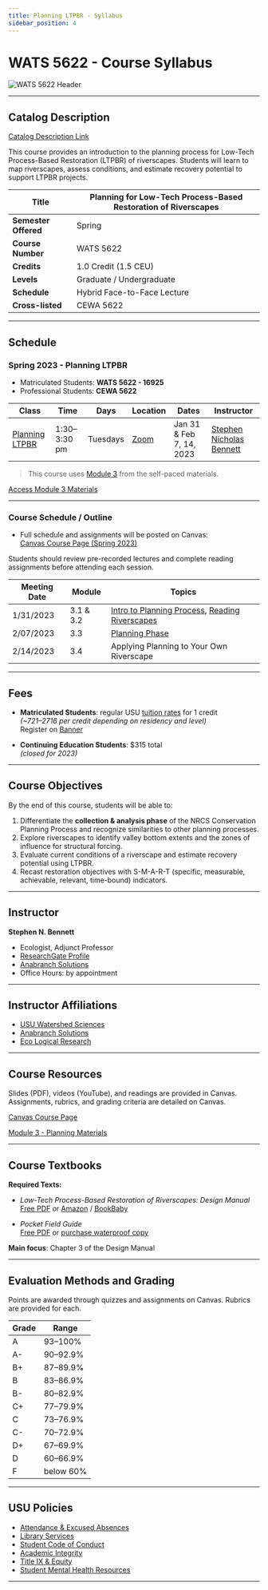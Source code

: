 ```yaml
---
title: Planning LTPBR - Syllabus
sidebar_position: 4
---
```


# WATS 5622 - Course Syllabus

![WATS 5622 Header](/img/courses/WATS-5622_header_C.png)

---

## Catalog Description

[Catalog Description Link](https://ssb.banner.usu.edu/zprod/bwckctlg.p_display_courses?term_in=202120&one_subj=WATS&sel_crse_strt=5150&sel_crse_end=5150)

This course provides an introduction to the planning process for Low-Tech Process-Based Restoration (LTPBR) of riverscapes. Students will learn to map riverscapes, assess conditions, and estimate recovery potential to support LTPBR projects.

| **Title** | Planning for Low-Tech Process-Based Restoration of Riverscapes |
|-----------|----------------------------------------------------------------|
| **Semester Offered** | Spring |
| **Course Number** | WATS 5622 |
| **Credits** | 1.0 Credit (1.5 CEU) |
| **Levels** | Graduate / Undergraduate |
| **Schedule** | Hybrid Face-to-Face Lecture |
| **Cross-listed** | CEWA 5622 |



---

## Schedule

### Spring 2023 - Planning LTPBR

- Matriculated Students: **WATS 5622 - 16925**
- Professional Students: **CEWA 5622**

| Class | Time | Days | Location | Dates | Instructor |
|-------|------|------|----------|-------|------------|
| [Planning LTPBR](/workshops/2021/USU/WATS-5622/) | 1:30–3:30 pm | Tuesdays | [Zoom](https://usu-edu.zoom.us/s/85735561749) | Jan 31 & Feb 7, 14, 2023 | [Stephen Nicholas Bennett](/workshops/2020/SGI/#instruction-team) |

> This course uses [Module 3](/workshops/2020/SGI/Modules/module3) from the self-paced materials.  

[Access Module 3 Materials](/workshops/2020/SGI/Modules/module3)

---

### Course Schedule / Outline

- Full schedule and assignments will be posted on Canvas:  
  [Canvas Course Page (Spring 2023)](https://usu.instructure.com/courses/727631)

Students should review pre-recorded lectures and complete reading assignments before attending each session.

| Meeting Date | Module | Topics |
|--------------|--------|--------|
| 1/31/2023 | 3.1 & 3.2 | [Intro to Planning Process](http://lowtechpbr.restoration.usu.edu/workshops/2020/SGI/Modules/module3#b-overview-of-planning--nrcs-conservation-planning-process), [Reading Riverscapes](http://lowtechpbr.restoration.usu.edu/workshops/2020/SGI/Modules/module3#c-valley-bottom-mapping--virtual-field-trip) |
| 2/07/2023 | 3.3 | [Planning Phase](http://lowtechpbr.restoration.usu.edu/workshops/2020/SGI/Modules/module3#e-risk-assessment-condition-assessment--recovery-potential) |
| 2/14/2023 | 3.4 | Applying Planning to Your Own Riverscape |

---

## Fees

- **Matriculated Students**: regular USU [tuition rates](https://www.usu.edu/registrar/registration/payment/) for 1 credit  
  *(~$721–$2716 per credit depending on residency and level)*  
  Register on [Banner](http://banner.usu.edu)

- **Continuing Education Students**: $315 total  
  *(closed for 2023)*

---

## Course Objectives

By the end of this course, students will be able to:

1. Differentiate the **collection & analysis phase** of the NRCS Conservation Planning Process and recognize similarities to other planning processes.
2. Explore riverscapes to identify valley bottom extents and the zones of influence for structural forcing.
3. Evaluate current conditions of a riverscape and estimate recovery potential using LTPBR.
4. Recast restoration objectives with S-M-A-R-T (specific, measurable, achievable, relevant, time-bound) indicators.

---

## Instructor

**Stephen N. Bennett**  
- Ecologist, Adjunct Professor  
- [ResearchGate Profile](https://www.researchgate.net/profile/Stephen_Bennett8)  
- [Anabranch Solutions](https://www.anabranchsolutions.com/stephen-bennett.html)  
- Office Hours: by appointment

---

## Instructor Affiliations

- [USU Watershed Sciences](https://qcnr.usu.edu/wats/index)
- [Anabranch Solutions](https://www.anabranchsolutions.com/)
- [Eco Logical Research](https://www.eco-logical-research.com/)

---

## Course Resources

Slides (PDF), videos (YouTube), and readings are provided in Canvas. Assignments, rubrics, and grading criteria are detailed on Canvas.

[Canvas Course Page](https://usu.instructure.com/courses/727631)

[Module 3 - Planning Materials](/workshops/2020/SGI/Modules/module3)

---

## Course Textbooks

**Required Texts:**

- *Low-Tech Process-Based Restoration of Riverscapes: Design Manual*  
  [Free PDF](/manual) or [Amazon](https://www.amazon.com/Low-Tech-Process-Based-Restoration-Riverscapes-Design/dp/1543972993) / [BookBaby](https://store.bookbaby.com/bookshop/book/index.aspx?bookURL=Low-Tech-Process-Based-Restoration-of-Riverscapes)

- *Pocket Field Guide*  
  [Free PDF](/resources/pocket) or [purchase waterproof copy](http://www.anabranchsolutions.com/store/p7/pocketguide.html)

**Main focus**: Chapter 3 of the Design Manual

---

## Evaluation Methods and Grading

Points are awarded through quizzes and assignments on Canvas. Rubrics are provided for each.  

| Grade | Range |
|-------|-------|
| A | 93–100% |
| A- | 90–92.9% |
| B+ | 87–89.9% |
| B | 83–86.9% |
| B- | 80–82.9% |
| C+ | 77–79.9% |
| C | 73–76.9% |
| C- | 70–72.9% |
| D+ | 67–69.9% |
| D | 60–66.9% |
| F | below 60% |

---

## USU Policies

- [Attendance & Excused Absences](https://catalog.usu.edu/content.php?catoid=12&navoid=3160)  
- [Library Services](http://libguides.usu.edu/rc)  
- [Student Code of Conduct](https://studentconduct.usu.edu/studentcode/)  
- [Academic Integrity](https://studentconduct.usu.edu/studentcode/article6)  
- [Title IX & Equity](https://equity.usu.edu/)  
- [Student Mental Health Resources](https://counseling.usu.edu/)  

---
